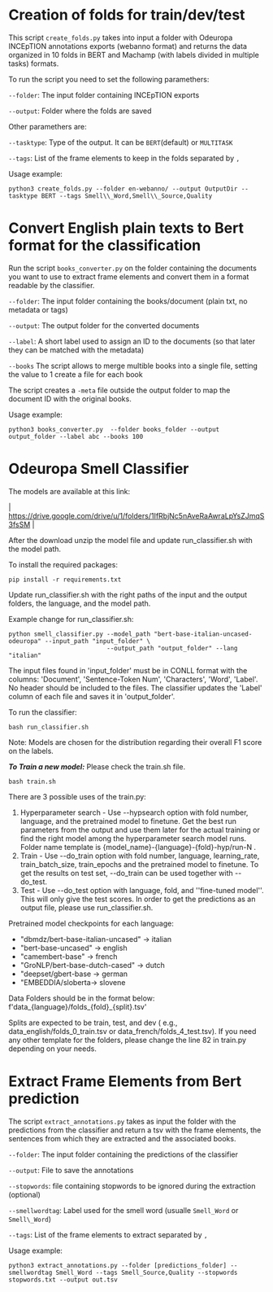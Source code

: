 # Creation of folds for train/dev/test 

This script `create_folds.py` takes into input a folder with Odeuropa INCEpTION annotations exports (webanno format) and returns the data organized in 10 folds in BERT and Machamp (with labels divided in multiple tasks) formats.

To run the script you need to set the following paramethers:

`--folder`: The input folder containing INCEpTION exports

`--output`: Folder where the folds are saved

Other paramethers are:

`--tasktype`: Type of the output. It can be `BERT`(default) or `MULTITASK`

`--tags`: List of the frame elements to keep in the folds separated by `,`


Usage example:
```
python3 create_folds.py --folder en-webanno/ --output OutputDir --tasktype BERT --tags Smell\\_Word,Smell\\_Source,Quality
```



# Convert English plain texts to Bert format for the classification

Run the script `books_converter.py` on the folder containing the documents you want to use to extract frame elements and convert them in a format readable by the classifier.


`--folder`: The input folder containing the books/document (plain txt, no metadata or tags)

`--output`: The output folder for the converted documents

`--label`: A short label used to assign an ID to the documents (so that later they can be matched with the metadata)

`--books` The script allows to merge multible books into a single file, setting the value to 1 create a file for each book


The script creates a `-meta` file outside the output folder to map the document ID with the original books.


Usage example:
```
python3 books_converter.py  --folder books_folder --output output_folder --label abc --books 100
```


# Odeuropa Smell Classifier

The models are available at this link:

| https://drive.google.com/drive/u/1/folders/1IfRbjNc5nAveRaAwraLpYsZJmqS3fsSM |

After the download unzip the model file and update run_classifier.sh with the model path.

To install the required packages:

```
pip install -r requirements.txt
```    

Update run_classifier.sh with the right paths of the input and the output folders, the language, and the model path.

Example change for run_classifier.sh:

```
python smell_classifier.py --model_path "bert-base-italian-uncased-odeuropa" --input_path "input_folder" \
                           --output_path "output_folder" --lang "italian"
```

The input files found in 'input_folder' must be in CONLL format with the columns: 'Document', 'Sentence-Token Num', 'Characters', 'Word', 'Label'. No header should be included to the files. The classifier updates the 'Label' column of each file and saves it in 'output_folder'. 

To run the classifier:

```
bash run_classifier.sh
```

Note: Models are chosen for the distribution regarding their overall F1 score on the labels. 

***To Train a new model:***
Please check the train.sh file. 

```
bash train.sh
```

There are 3 possible uses of the train.py: 

1. Hyperparameter search - Use --hypsearch option with fold number, language, and the pretrained model to finetune. Get the best run parameters from the output and use them later for the actual training or find the right model among the hyperparameter search model runs. Folder name template is {model_name}-{language}-{fold}-hyp/run-N .
2. Train -  Use --do_train option with fold number, language, learning_rate, train_batch_size, train_epochs and the pretrained model to finetune. To get the results on test set, --do_train can be used together with --do_test.
3. Test - Use --do_test option with language, fold, and ''fine-tuned model''. This will only give the test scores. In order to get the predictions as an output file, please use run_classifier.sh. 

Pretrained model checkpoints for each language:
- "dbmdz/bert-base-italian-uncased" -> italian
- "bert-base-uncased" -> english
- "camembert-base" -> french
- "GroNLP/bert-base-dutch-cased" -> dutch
- "deepset/gbert-base -> german
- "EMBEDDIA/sloberta-> slovene

Data Folders should be in the format below:
    f'data_{language}/folds_{fold}_{split}.tsv'
    
Splits are expected to be train, test, and dev ( e.g., data_english/folds_0_train.tsv or data_french/folds_4_test.tsv).
If you need any other template for the folders, please change the line 82 in train.py depending on your needs.

# Extract Frame Elements from Bert prediction

The script `extract_annotations.py` takes as input the folder with the predictions from the classifier and return a tsv with the frame elements, the sentences from which they are extracted and the associated books.

`--folder`: The input folder containing the predictions of the classifier

`--output`: File to save the annotations

`--stopwords`: file containing stopwords to be ignored during the extraction (optional)

`--smellwordtag`: Label used for the smell word (usualle `Smell_Word` or `Smell\_Word`)

`--tags`: List of the frame elements to extract separated by `,`

Usage example:
```
python3 extract_annotations.py --folder [predictions_folder] --smellwordtag Smell_Word --tags Smell_Source,Quality --stopwords stopwords.txt --output out.tsv
```

